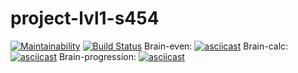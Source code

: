 # project-lvl1-s454
[![Maintainability](https://api.codeclimate.com/v1/badges/bd2699c0cd68c60a132e/maintainability)](https://codeclimate.com/github/KEvalle/project-lvl1-s454/maintainability)
[![Build Status](https://travis-ci.org/KEvalle/project-lvl1-s454.svg?branch=master)](https://travis-ci.org/KEvalle/project-lvl1-s454)
Brain-even:
[![asciicast](https://asciinema.org/a/D4hYJL3pvA1tJ6JMvTQgnyf5M.svg)](https://asciinema.org/a/D4hYJL3pvA1tJ6JMvTQgnyf5M)
Brain-calc:
[![asciicast](https://asciinema.org/a/IHyf2OCrDZ49xHK1YYCJRc0mG.svg)](https://asciinema.org/a/IHyf2OCrDZ49xHK1YYCJRc0mG)
Brain-progression:
[![asciicast](https://asciinema.org/a/IVybLRE81zQKkjXhOvR3wMt8y.svg)](https://asciinema.org/a/IVybLRE81zQKkjXhOvR3wMt8y)
